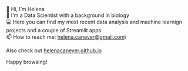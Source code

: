👋 Hi, I’m Helena\
🔬 I'm a Data Scientist with a background in biology\
💻 Here you can find my most recent data analysis and machine learnign projects and a couple of Streamlit apps\
📫 How to reach me: helena.canever@gmail.com\

Also check out [helenacanever.github.io](helenacanever.github.io)

Happy browsing!
